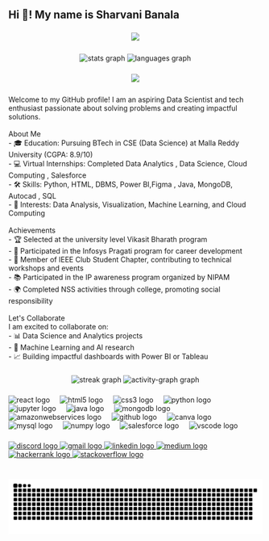 <h2 align="left">Hi 👋! My name is Sharvani Banala</h2>

###

<div align="center">
  <img height="300" src="https://i.giphy.com/media/v1.Y2lkPTc5MGI3NjExM3JoOWl6MHVxejZvYWh4YnRxcjZrbXU5cmg0ZHpxNGFqeDl0cjdxMSZlcD12MV9pbnRlcm5hbF9naWZfYnlfaWQmY3Q9Zw/iH1DHUQcc17yubngP4/giphy.gif"  />
</div>

###

<div align="center">
  <img src="https://github-readme-stats.vercel.app/api?username=sharvani-873&hide_title=false&hide_rank=false&show_icons=true&include_all_commits=true&count_private=true&disable_animations=false&theme=dracula&locale=en&hide_border=false" height="150" alt="stats graph"  />
  <img src="https://github-readme-stats.vercel.app/api/top-langs?username=sharvani-873&locale=en&hide_title=false&layout=compact&card_width=320&langs_count=5&theme=dracula&hide_border=false" height="150" alt="languages graph"  />
</div>

###

<div align="center">
  <img src="https://visitor-badge.laobi.icu/badge?page_id=sharvani-873.sharvani-873&left_color=aqua&right_color=black"  />
</div>

###

<p align="left">Welcome to my GitHub profile! I am an aspiring Data Scientist and tech enthusiast passionate about solving problems and creating impactful solutions.<br><br>About Me<br>- 🎓 Education: Pursuing BTech in CSE (Data Science) at Malla Reddy University (CGPA: 8.9/10)<br>- 💻 Virtual Internships: Completed Data Analytics , Data Science, Cloud Computing , Salesforce<br>- 🛠️ Skills: Python, HTML, DBMS, Power BI,Figma , Java, MongoDB, Autocad , SQL<br>- 🌟 Interests: Data Analysis, Visualization, Machine Learning, and Cloud Computing<br><br>Achievements<br>- 🏆 Selected at the university level Vikasit Bharath program<br>- 🚀 Participated in the Infosys Pragati program for career development<br>- 🤝 Member of IEEE Club Student Chapter, contributing to technical workshops and events<br>- 📚 Participated in the IP awareness program organized by NIPAM<br>- 🌍 Completed NSS activities through college, promoting social responsibility<br><br>Let's Collaborate<br>I am excited to collaborate on:<br>- 📊 Data Science and Analytics projects<br>- 🤖 Machine Learning and AI research<br>- 📈 Building impactful dashboards with Power BI or Tableau</p>

###

<div align="center">
  <img src="https://streak-stats.demolab.com?user=sharvani-873&locale=en&mode=daily&theme=dracula&hide_border=false&border_radius=5&order=3" height="150" alt="streak graph"  />
  <img src="https://github-readme-activity-graph.vercel.app/graph?username=sharvani-873&radius=16&theme=react&area=true&order=5" height="300" alt="activity-graph graph"  />
</div>

###

<div align="left">
  <img src="https://cdn.jsdelivr.net/gh/devicons/devicon/icons/react/react-original.svg" height="30" alt="react logo"  />
  <img width="12" />
  <img src="https://cdn.jsdelivr.net/gh/devicons/devicon/icons/html5/html5-original.svg" height="30" alt="html5 logo"  />
  <img width="12" />
  <img src="https://cdn.jsdelivr.net/gh/devicons/devicon/icons/css3/css3-original.svg" height="30" alt="css3 logo"  />
  <img width="12" />
  <img src="https://cdn.jsdelivr.net/gh/devicons/devicon/icons/python/python-original.svg" height="30" alt="python logo"  />
  <img width="12" />
  <img src="https://cdn.jsdelivr.net/gh/devicons/devicon/icons/jupyter/jupyter-original.svg" height="30" alt="jupyter logo"  />
  <img width="12" />
  <img src="https://cdn.jsdelivr.net/gh/devicons/devicon/icons/java/java-original.svg" height="30" alt="java logo"  />
  <img width="12" />
  <img src="https://cdn.jsdelivr.net/gh/devicons/devicon/icons/mongodb/mongodb-original.svg" height="30" alt="mongodb logo"  />
  <img width="12" />
  <img src="https://skillicons.dev/icons?i=aws" height="30" alt="amazonwebservices logo"  />
  <img width="12" />
  <img src="https://skillicons.dev/icons?i=github" height="30" alt="github logo"  />
  <img width="12" />
  <img src="https://cdn.jsdelivr.net/gh/devicons/devicon/icons/canva/canva-original.svg" height="30" alt="canva logo"  />
  <img width="12" />
  <img src="https://cdn.jsdelivr.net/gh/devicons/devicon/icons/mysql/mysql-original.svg" height="30" alt="mysql logo"  />
  <img width="12" />
  <img src="https://cdn.jsdelivr.net/gh/devicons/devicon/icons/numpy/numpy-original.svg" height="30" alt="numpy logo"  />
  <img width="12" />
  <img src="https://cdn.jsdelivr.net/gh/devicons/devicon/icons/salesforce/salesforce-original.svg" height="30" alt="salesforce logo"  />
  <img width="12" />
  <img src="https://cdn.jsdelivr.net/gh/devicons/devicon/icons/vscode/vscode-original.svg" height="30" alt="vscode logo"  />
</div>

###

<div align="left">
  <a href="sharvanibanala" target="_blank">
    <img src="https://img.shields.io/static/v1?message=Discord&logo=discord&label=&color=7289DA&logoColor=white&labelColor=&style=for-the-badge" height="35" alt="discord logo"  />
  </a>
  <a href="banala.sharvani20@gmail.com" target="_blank">
    <img src="https://img.shields.io/static/v1?message=Gmail&logo=gmail&label=&color=D14836&logoColor=white&labelColor=&style=for-the-badge" height="35" alt="gmail logo"  />
  </a>
  <a href="https://www.linkedin.com/in/sharvani-banala" target="_blank">
    <img src="https://img.shields.io/static/v1?message=LinkedIn&logo=linkedin&label=&color=0077B5&logoColor=white&labelColor=&style=for-the-badge" height="35" alt="linkedin logo"  />
  </a>
  <a href="https://medium.com/@banala.sharvani20" target="_blank">
    <img src="https://img.shields.io/static/v1?message=Medium&logo=medium&label=&color=12100E&logoColor=white&labelColor=&style=for-the-badge" height="35" alt="medium logo"  />
  </a>
  <a href="https://www.hackerrank.com/profile/banala_sharvani1" target="_blank">
    <img src="https://img.shields.io/static/v1?message=HackerRank&logo=hackerrank&label=&color=2EC866&logoColor=white&labelColor=&style=for-the-badge" height="35" alt="hackerrank logo"  />
  </a>
  <a href="https://stackoverflow.com/users/28821607/banala-sharvani" target="_blank">
    <img src="https://img.shields.io/static/v1?message=Stackoverflow&logo=stackoverflow&label=&color=FE7A16&logoColor=white&labelColor=&style=for-the-badge" height="35" alt="stackoverflow logo"  />
  </a>
</div>

###

<br clear="both">

<img src="https://raw.githubusercontent.com/sharvani-873/sharvani-873/output/snake.svg" alt="Snake animation" />

###
